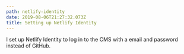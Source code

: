 ```yaml
---
path: netlify-identity
date: 2019-08-06T21:27:32.073Z
title: Setting up Netlify Identity
---
```

I set up Netlify Identity to log in to the CMS with a email and password instead of GitHub.
